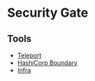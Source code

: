 # Security Gate

## Tools

- [Teleport](/teleport/README.md)
- [HashiCorp Boundary](/hashicorp/boundary/README.md)
- [Infra](https://infrahq.com)
